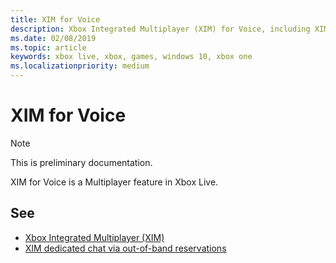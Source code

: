 ```yaml
---
title: XIM for Voice
description: Xbox Integrated Multiplayer (XIM) for Voice, including XIM dedicated chat via out-of-band reservations.
ms.date: 02/08/2019
ms.topic: article
keywords: xbox live, xbox, games, windows 10, xbox one
ms.localizationpriority: medium
---
```


# XIM for Voice

> [!NOTE]
> This is preliminary documentation.

XIM for Voice is a Multiplayer feature in Xbox Live.


## See

* [Xbox Integrated Multiplayer (XIM)](../../../../multiplayer/xbox-integrated-multiplayer.md)
* [XIM dedicated chat via out-of-band reservations](../../../../multiplayer/xbox-integrated-multiplayer/xim-reservations.md)
